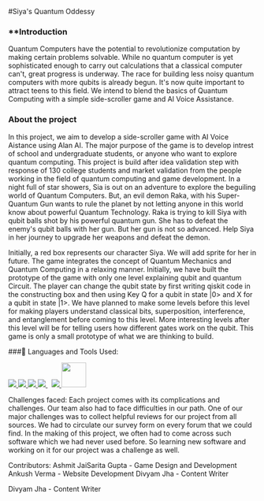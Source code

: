 #Siya's Quantum Oddessy
### **Introduction
Quantum Computers have the potential to revolutionize computation by making certain problems solvable. While no quantum computer is yet sophisticated enough to carry out calculations that a classical computer can't, great progress is underway. The race for building less noisy quantum computers with more qubits is already begun. It's now quite important to attract teens to this field. We intend to blend the basics of Quantum Computing with a simple side-scroller game and AI Voice Assistance.

### **About the project**
In this project, we aim to develop a side-scroller game with AI Voice Aistance using Alan AI. The major purpose of the game is to develop intrest of school and undergraduate students, or anyone who want to explore quantum computing. This project is build after idea validation step with response of 130 college students and market validation from the people working in the field of quantum computing and game development.
In a night full of star showers, Sia is out on an adventure to explore the beguiling world of Quantum Computers. But, an evil demon Raka, with his Super-Quantum Gun wants to rule the planet by not letting anyone in this world know about powerful Quantum Technology. Raka is trying to kill Siya with qubit balls shot by his powerful quantum gun. She has to defeat the enemy's qubit balls with her gun. But her gun is not so advanced. Help Siya in her journey to upgrade her weapons and defeat the demon.

Initially, a red box represents our character Siya. We will add sprite for her in future. The game integrates the concept of Quantum Mechanics and Quantum Computing in a relaxing manner. Initially, we have built the prototype of the game with only one level explaining qubit and quantum Circuit. The player can change the qubit state by first writing qiskit code in the constructing box and then using Key Q for a qubit in state |0> and X for a qubit in state |1>. We have planned to make some levels before this level for making players understand classical bits, superposition, interference, and entanglement before coming to this level. More interesting levels after this level will be for telling users how different gates work on the qubit. This game is only a small prototype of what we are thinking to build.


###🚀 Languages and Tools Used:
<p align="left">  
    <a href="https://developer.mozilla.org/en-US/docs/Web/JavaScript" target="_blank"> <img src="https://img.icons8.com/color/48/000000/javascript.png"/> </a> 
    <a href="https://www.w3.org/html/" target="_blank"> <img src="https://img.icons8.com/color/48/000000/html-5.png"/> </a> 
    <a href="https://www.w3schools.com/css/" target="_blank"> <img src="https://img.icons8.com/color/48/000000/css3.png"/> </a>  
    <a style="padding-right:8px;" href="https://nodejs.org" target="_blank"> <img src="https://img.icons8.com/color/48/000000/nodejs.png"/> </a> 
    <a href="https://git-scm.com/" target="_blank"> <img src="https://img.icons8.com/color/48/000000/git.png"/> </a> 
    <a href="https://alan.app/" target="_blank"> <img src="https://alan.app/brand_assets/icon/grayscale/alan-logo-icon-grayscale.png" width="50px"/> </a>
</p>
        

Challenges faced:
Each project comes with its complications and challenges. Our team also had to face difficulties in our path. One of our major challenges was to collect helpful reviews for our project from all sources. We had to circulate our survey form on every forum that we could find. In the making of this project, we often had to come across such software which we had never used before. So learning new software and working on it for our project was a challenge as well.

Contributors:
Ashmit JaiSarita Gupta - Game Design and Development
Ankush Verma - Website Development
Divyam Jha - Content Writer

Divyam Jha - Content Writer







